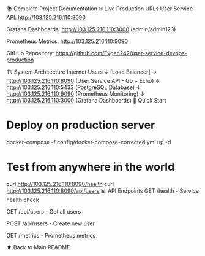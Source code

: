 📚 Complete Project Documentation
🌐 Live Production URLs
User Service API: http://103.125.216.110:8090

Grafana Dashboards: http://103.125.216.110:3000 (admin/admin123)

Prometheus Metrics: http://103.125.216.110:9090

GitHub Repository: https://github.com/Evgen242/user-service-devops-production

🏗️ System Architecture
Internet Users
    ↓
[Load Balancer] → http://103.125.216.110:8090 (User Service API - Go + Echo)
    ↓
http://103.125.216.110:5433 (PostgreSQL Database)
    ↓  
http://103.125.216.110:9090 (Prometheus Monitoring)
    ↓
http://103.125.216.110:3000 (Grafana Dashboards)
🚀 Quick Start
# Deploy on production server
docker-compose -f config/docker-compose-corrected.yml up -d

# Test from anywhere in the world
curl http://103.125.216.110:8090/health
curl http://103.125.216.110:8090/api/users
📊 API Endpoints
GET /health - Service health check

GET /api/users - Get all users

POST /api/users - Create new user

GET /metrics - Prometheus metrics

⬆️ Back to Main README
